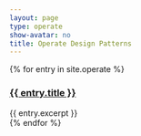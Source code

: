 ```yaml
---
layout: page
type: operate
show-avatar: no
title: Operate Design Patterns
---
```

{% for entry in site.operate %}
<div class="pattern">
    <h3><a href="{{ entry.url }}">{{ entry.title }}</a></h3>
    {{ entry.excerpt }}
</div>
{% endfor %}